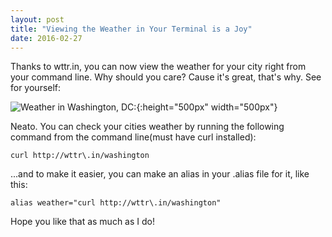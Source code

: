 ```yaml
---
layout: post
title: "Viewing the Weather in Your Terminal is a Joy"
date: 2016-02-27
---
```


Thanks to wttr.in, you can now view the weather for your city right from your
command line. Why should you care? Cause it's great, that's why. See for
yourself:

![Weather in Washington, DC:](http://i.imgur.com/pqEBt1N.png){:height="500px" width="500px"}

Neato. You can check your cities weather by running the following command
from the command line(must have curl installed):

    curl http://wttr\.in/washington

...and to make it easier, you can make an alias in your .alias file for it, like
this:

`alias weather="curl http://wttr\.in/washington"`

Hope you like that as much as I do!

